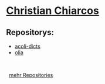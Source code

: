 # [Christian Chiarcos](https://github.com/charcos)

## Repositorys:
- [acoli-dicts](https://github.com/acoli-repo/acoli-dicts)
- [olia](https://github.com/acoli-repo/acoli-dicts)
  
&nbsp;

 &nbsp;
 [mehr Repositories](https://github.com/chiarcos?tab=repositories)

